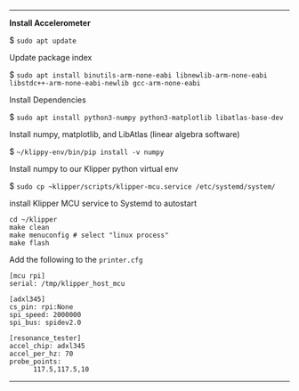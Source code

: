 
-----

**Install Accelerometer** 

$ `sudo apt update`

Update package index

$ `sudo apt install binutils-arm-none-eabi libnewlib-arm-none-eabi libstdc++-arm-none-eabi-newlib gcc-arm-none-eabi`

Install Dependencies

$ `sudo apt install python3-numpy python3-matplotlib libatlas-base-dev`

Install numpy, matplotlib, and LibAtlas (linear algebra software)

$ `~/klippy-env/bin/pip install -v numpy`

Install numpy to our Klipper python virtual env

$ `sudo cp ~klipper/scripts/klipper-mcu.service /etc/systemd/system/`

install Klipper MCU service to Systemd to autostart

```
cd ~/klipper
make clean
make menuconfig # select "linux process"
make flash
```

Add the following to the `printer.cfg`
```
[mcu rpi]
serial: /tmp/klipper_host_mcu

[adxl345]
cs_pin: rpi:None
spi_speed: 2000000
spi_bus: spidev2.0

[resonance_tester]
accel_chip: adxl345
accel_per_hz: 70
probe_points:
      117.5,117.5,10
```
-----
